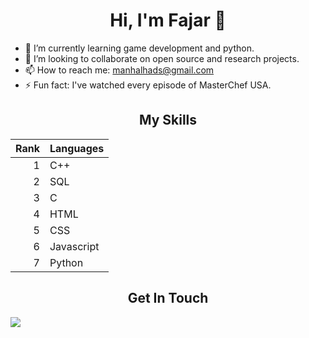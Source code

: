 <h1 align="center">Hi, I'm Fajar 👋</h1>
<!-- About Me -->

- 🌱 I’m currently learning game development and python.
- 👯 I’m looking to collaborate on open source and research projects.
-  📫 How to reach me: manhalhads@gmail.com
-  ⚡ Fun fact: I've watched every episode of MasterChef USA.

  <h2 align="center"> My Skills</h2>

| Rank | Languages |
|-----:|-----------|
|     1| C++       |
|     2| SQL       |
|     3| C         |
|     4| HTML      |
|     5| CSS       |
|     6| Javascript|
|     7| Python    |
   
<!-- Projects -->

<!-- Get In Touch -->
<h2 align = "center">Get In Touch</h2>
 <div>
  <a href="https://www.linkedin.com/in/fajar-shakeel-96a38b197?utm_source=share&utm_campaign=share_via&utm_content=profile&utm_medium=android_app" style="display:inline-block; margin-right:20px;"><img src="https://img.icons8.com/color/48/000000/linkedin.png"/></a>
</div>
